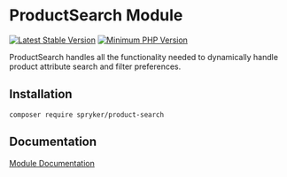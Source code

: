 # ProductSearch Module
[![Latest Stable Version](https://poser.pugx.org/spryker/product-search/v/stable.svg)](https://packagist.org/packages/spryker/product-search)
[![Minimum PHP Version](https://img.shields.io/badge/php-%3E%3D%207.4-8892BF.svg)](https://php.net/)

ProductSearch handles all the functionality needed to dynamically handle product attribute search and filter preferences.

## Installation

```
composer require spryker/product-search
```

## Documentation

[Module Documentation](https://docs.spryker.com)
